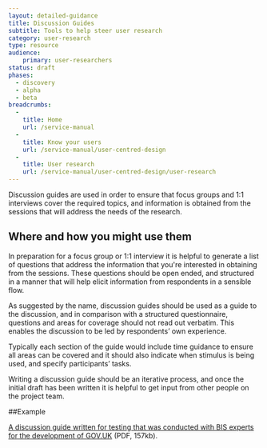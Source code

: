 ```yaml
---
layout: detailed-guidance
title: Discussion Guides
subtitle: Tools to help steer user research
category: user-research
type: resource
audience:
    primary: user-researchers
status: draft
phases:
  - discovery
  - alpha
  - beta
breadcrumbs:
  -
    title: Home
    url: /service-manual
  -
    title: Know your users
    url: /service-manual/user-centred-design
  -
    title: User research
    url: /service-manual/user-centred-design/user-research
---
```


Discussion guides are used in order to ensure that focus groups and 1:1 interviews cover the required topics, and information is obtained from the sessions that will address the needs of the research.

## Where and how you might use them

In preparation for a focus group or 1:1 interview it is helpful to generate a list of questions that address the information that you're interested in obtaining from the sessions. These questions should be open ended, and structured in a manner that will help elicit information from respondents in a sensible flow.

As suggested by the name, discussion guides should be used as a guide to the discussion, and in comparison with a structured questionnaire, questions and areas for coverage should not read out verbatim. This enables the discussion to be led by respondents’ own experience.

Typically each section of the guide would include time guidance to ensure all areas can be covered and it should also indicate when stimulus is being used, and specify participants’ tasks.

Writing a discussion guide should be an iterative process, and once the initial draft has been written it is helpful to get input from other people on the project team.

##Example

[A discussion guide written for testing that was conducted with BIS experts for the development of GOV.UK](/service-manual/assets/documents/BISExpertInterviewsDiscussionGuideOctober2012.docx.pdf) (PDF, 157kb).
